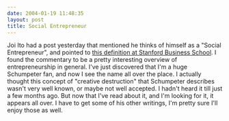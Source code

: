```yaml
---
date: 2004-01-19 11:48:35
layout: post
title: Social Entrepreneur
---
```


Joi Ito had a post yesterday that mentioned he thinks of himself as a "Social Entrepreneur", and pointed to [this definition at Stanford Business School](http://www.gsb.stanford.edu/csi/SEDefinition.html). I found the commentary to be a pretty interesting overview of entrepreneurship in general. I've just discovered that I'm a huge Schumpeter fan, and now I see the name all over the place. I actually thought this concept of "creative destruction" that Schumpeter describes wasn't very well known, or maybe not well accepted. I hadn't heard it till just a few months ago. But now that I've read about it, and I'm looking for it, it appears all over. I have to get some of his other writings, I'm pretty sure I'll enjoy those as well. 
